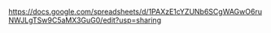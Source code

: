 https://docs.google.com/spreadsheets/d/1PAXzE1cYZUNb6SCgWAGwO6ruNWJLgTSw9C5aMX3GuG0/edit?usp=sharing
